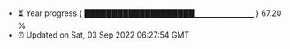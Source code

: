 - ⏳ Year progress { ████████████████████▁▁▁▁▁▁▁▁▁▁ } 67.20 %
- ⏰ Updated on Sat, 03 Sep 2022 06:27:54 GMT

